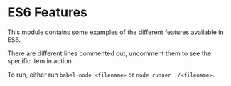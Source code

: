 # ES6 Features
This module contains some examples of the different features available in ES6.

There are different lines commented out, uncomment them to see the specific item in action.

To run, either run `babel-node <filename>` or  `node runner ./<filename>`.